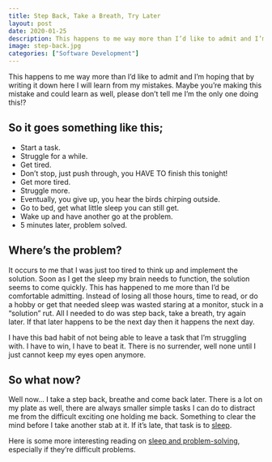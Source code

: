 ```yaml
---
title: Step Back, Take a Breath, Try Later
layout: post
date: 2020-01-25
description: This happens to me way more than I’d like to admit and I’m hoping that by writing it down here I will learn from my mistakes. Maybe you’re making this mistake and could learn as well, please don’t tell me I’m the only one doing this!?
image: step-back.jpg
categories: ["Software Development"]
---
```


This happens to me way more than I’d like to admit and I’m hoping that by writing it down here I will learn from my mistakes. Maybe you’re making this mistake and could learn as well, please don’t tell me I’m the only one doing this!?

## So it goes something like this;

* Start a task.
* Struggle for a while.
* Get tired.
* Don’t stop, just push through, you HAVE TO finish this tonight!
* Get more tired.
* Struggle more.
* Eventually, you give up, you hear the birds chirping outside.
* Go to bed, get what little sleep you can still get.
* Wake up and have another go at the problem.
* 5 minutes later, problem solved.

## Where’s the problem?

It occurs to me that I was just too tired to think up and implement the solution. Soon as I get the sleep my brain needs to function, the solution seems to come quickly. This has happened to me more than I’d be comfortable admitting. Instead of losing all those hours, time to read, or do a hobby or get that needed sleep was wasted staring at a monitor, stuck in a “solution” rut. All I needed to do was step back, take a breath, try again later. If that later happens to be the next day then it happens the next day.

I have this bad habit of not being able to leave a task that I’m struggling with. I have to win, I have to beat it. There is no surrender, well none until I just cannot keep my eyes open anymore.

## So what now?

Well now… I take a step back, breathe and come back later. There is a lot on my plate as well, there are always smaller simple tasks I can do to distract me from the difficult exciting one holding me back. Something to clear the mind before I take another stab at it. If it’s late, that task is to [sleep](https://www.ideasforleaders.com/ideas/the-importance-of-sleep-for-work).

Here is some more interesting reading on [sleep and problem-solving](https://link.springer.com/article/10.3758%2Fs13421-012-0256-7), especially if they’re difficult problems.
